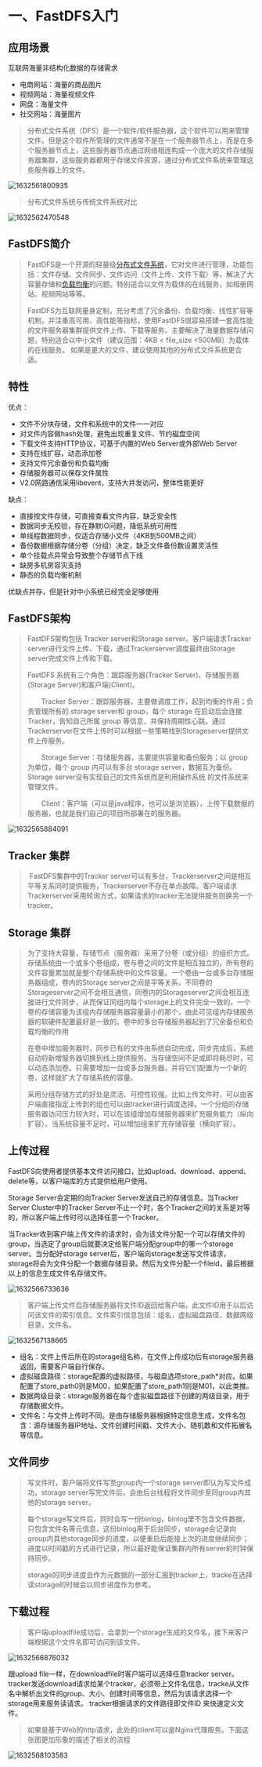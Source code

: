 # 一、FastDFS入门

## 应用场景

互联网海量非结构化数据的存储需求

- 电商网站：海量的商品图片
- 视频网站：海量视频文件
- 网盘：海量文件
- 社交网站：海量图片

> 分布式文件系统（DFS）是一个软件/软件服务器，这个软件可以用来管理文件。但是这个软件所管理的文件通常不是在一个服务器节点上，而是在多个服务器节点上，这些服务器节点通过网络相连构成一个庞大的文件存储服务器集群，这些服务器都用于存储文件资源，通过分布式文件系统来管理这些服务器上的文件。

![1632561800935](../images/1632561800935.png)

> 分布式文件系统与传统文件系统对比

![1632562470548](../images/1632562470548.png)

## FastDFS简介

> FastDFS是一个开源的轻量级[分布式文件系统](https://baike.baidu.com/item/分布式文件系统/1250388)，它对文件进行管理，功能包括：文件存储、文件同步、文件访问（文件上传、文件下载）等，解决了大容量存储和[负载均衡](https://baike.baidu.com/item/负载均衡/932451)的问题。特别适合以文件为载体的在线服务，如相册网站、视频网站等等。
>
> FastDFS为互联网量身定制，充分考虑了冗余备份、负载均衡、线性扩容等机制，并注重高可用、高性能等指标，使用FastDFS很容易搭建一套高性能的文件服务器集群提供文件上传、下载等服务。主要解决了海量数据存储问题，特别适合以中小文件（建议范围：4KB < file_size <500MB）为载体的在线服务。 如果是更大的文件，建议使用其他的分布式文件系统更合适。

## 特性

优点：

- 文件不分块存储，文件和系统中的文件一一对应
- 对文件内容做hash处理，避免出现重复文件、节约磁盘空间
- 下载文件支持HTTP协议，可基于内置的Web Server或外部Web Server
- 支持在线扩容，动态添加卷
- 支持文件冗余备份和负载均衡
- 存储服务器可以保存文件属性
- V2.0网路通信采用libevent，支持大并发访问，整体性能更好

缺点：

- 直接按文件存储，可直接查看文件内容，缺乏安全性
- 数据同步无校验，存在静默IO问题，降低系统可用性
- 单线程数据同步，仅适合存储小文件（4KB到500MB之间）
- 备份数据根据存储分卷（分组）决定，缺乏文件备份数设置灵活性
- 单个挂载点异常会导致整个存储节点下线
- 缺房多机房容灾支持
- 静态的负载均衡机制

优缺点并存，但是针对中小系统已经完全足够使用

## FastDFS架构

> FastDFS架构包括 Tracker server和Storage server。客户端请求Tracker server进行文件上传、下载，通过Trackerserver调度最终由Storage server完成文件上传和下载。
>
> FastDFS 系统有三个角色：跟踪服务器(Tracker Server)、存储服务器(Storage Server)和客户端(Client)。
>
> 　　Tracker Server：跟踪服务器，主要做调度工作，起到均衡的作用；负责管理所有的 storage server和 group，每个 storage 在启动后会连接 Tracker，告知自己所属 group 等信息，并保持周期性心跳。通过Trackerserver在文件上传时可以根据一些策略找到Storageserver提供文件上传服务。
>
> 　　Storage Server：存储服务器，主要提供容量和备份服务；以 group 为单位，每个 group 内可以有多台 storage server，数据互为备份。Storage server没有实现自己的文件系统而是利用操作系统 的文件系统来管理文件。
>
> 　　Client：客户端（可以是java程序，也可以是浏览器），上传下载数据的服务器，也就是我们自己的项目所部署在的服务器。

![1632565884091](../images/1632565884091.png)

## Tracker 集群

> ​         FastDFS集群中的Tracker server可以有多台，Trackerserver之间是相互平等关系同时提供服务，Trackerserver不存在单点故障。客户端请求Trackerserver采用轮询方式，如果请求的tracker无法提供服务则换另一个tracker。

## Storage 集群

> 为了支持大容量，存储节点（服务器）采用了分卷（或分组）的组织方式。存储系统由一个或多个卷组成，卷与卷之间的文件是相互独立的，所有卷的文件容量累加就是整个存储系统中的文件容量。一个卷由一台或多台存储服务器组成，卷内的Storage server之间是平等关系，不同卷的Storageserver之间不会相互通信，同卷内的Storageserver之间会相互连接进行文件同步，从而保证同组内每个storage上的文件完全一致的。一个卷的存储容量为该组内存储服务器容量最小的那个，由此可见组内存储服务器的软硬件配置最好是一致的。卷中的多台存储服务器起到了冗余备份和负载均衡的作用
>
> 在卷中增加服务器时，同步已有的文件由系统自动完成，同步完成后，系统自动将新增服务器切换到线上提供服务。当存储空间不足或即将耗尽时，可以动态添加卷。只需要增加一台或多台服务器，并将它们配置为一个新的卷，这样就扩大了存储系统的容量。
>
>  采用分组存储方式的好处是灵活、可控性较强。比如上传文件时，可以由客户端直接指定上传到的组也可以由tracker进行调度选择。一个分组的存储服务器访问压力较大时，可以在该组增加存储服务器来扩充服务能力（纵向扩容）。当系统容量不足时，可以增加组来扩充存储容量（横向扩容）。 

## 上传过程

FastDFS向使用者提供基本文件访问接口，比如upload、download、append、delete等，以客户端库的方式提供给用户使用。

Storage Server会定期的向Tracker Server发送自己的存储信息。当Tracker Server Cluster中的Tracker Server不止一个时，各个Tracker之间的关系是对等的，所以客户端上传时可以选择任意一个Tracker。

当Tracker收到客户端上传文件的请求时，会为该文件分配一个可以存储文件的group，当选定了group后就要决定给客户端分配group中的哪一个storage server。当分配好storage server后，客户端向storage发送写文件请求，storage将会为文件分配一个数据存储目录。然后为文件分配一个fileid，最后根据以上的信息生成文件名存储文件。

![1632566733636](../images/1632566733636.png)

>  客户端上传文件后存储服务器将文件ID返回给客户端，此文件ID用于以后访问该文件的索引信息。文件索引信息包括：组名，虚拟磁盘路径，数据两级目录，文件名。 

![1632567138665](../images/1632567138665.png)

- 组名：文件上传后所在的storage组名称，在文件上传成功后有storage服务器返回，需要客户端自行保存。
- 虚拟磁盘路径：storage配置的虚拟路径，与磁盘选项store_path*对应。如果配置了store_path0则是M00，如果配置了store_path1则是M01，以此类推。
- 数据两级目录：storage服务器在每个虚拟磁盘路径下创建的两级目录，用于存储数据文件。
- 文件名：与文件上传时不同。是由存储服务器根据特定信息生成，文件名包含：源存储服务器IP地址、文件创建时间戳、文件大小、随机数和文件拓展名等信息。

## 文件同步

> 写文件时，客户端将文件写至group内一个storage server即认为写文件成功，storage server写完文件后，会由后台线程将文件同步至同group内其他的storage server。
>
> 每个storage写文件后，同时会写一份binlog，binlog里不包含文件数据，只包含文件名等元信息，这份binlog用于后台同步，storage会记录向group内其他storage同步的进度，以便重启后能接上次的进度继续同步；进度以时间戳的方式进行记录，所以最好能保证集群内所有server的时钟保持同步。
>
> storage的同步进度会作为元数据的一部分汇报到tracker上，tracke在选择读storage的时候会以同步进度作为参考。

## 下载过程

>  客户端uploadfile成功后，会拿到一个storage生成的文件名，接下来客户端根据这个文件名即可访问到该文件。 

![1632566876032](../images/1632566876032.png)

跟upload file一样，在downloadfile时客户端可以选择任意tracker server。
tracker发送download请求给某个tracker，必须带上文件名信息，tracke从文件名中解析出文件的group、大小、创建时间等信息，然后为该请求选择一个storage用来服务读请求。
tracker根据请求的文件路径即文件ID 来快速定义文件。

> 如果是基于Web的http请求，此处的client可以是Nginx代理服务。下面这张图更加形象的描述了相关的流程

![1632568103583](../images/1632568103583.png)
